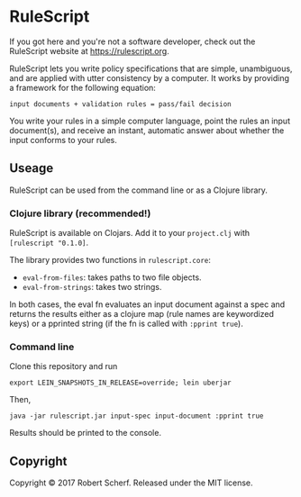 # RuleScript

If you got here and you're not a software developer, check out the RuleScript website at https://rulescript.org.

RuleScript lets you write policy specifications that are simple, unambiguous, and are applied with utter consistency by a computer. It works by providing a framework for the following equation:

`input documents + validation rules = pass/fail decision`

You write your rules in a simple computer language, point the rules an input document(s), and receive an instant, automatic answer about whether the input conforms to your rules.

## Useage

RuleScript can be used from the command line or as a Clojure library.

### Clojure library (recommended!)

RuleScript is available on Clojars. Add it to your `project.clj` with `[rulescript "0.1.0]`.

The library provides two functions in `rulescript.core`: 

- `eval-from-files`: takes paths to two file objects.
- `eval-from-strings`: takes two strings.

In both cases, the eval fn evaluates an input document against a spec and returns the results either as a clojure map (rule names are keywordized keys) or a pprinted string (if the fn is called with `:pprint true`).

### Command line

Clone this repository and run 

`export LEIN_SNAPSHOTS_IN_RELEASE=override; lein uberjar`

Then,

`java -jar rulescript.jar input-spec input-document :pprint true`

Results should be printed to the console.

## Copyright

Copyright © 2017 Robert Scherf. Released under the MIT license.
